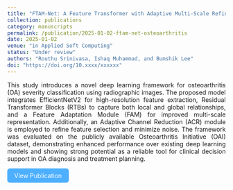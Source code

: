 ```yaml
---
title: "FTAM-Net: A Feature Transformer with Adaptive Multi-Scale Refinement Network for Osteoarthritis Classification"
collection: publications
category: manuscripts
permalink: /publication/2025-01-02-ftam-net-osteoarthritis
date: 2025-01-02
venue: "in Applied Soft Computing"
status: "Under review"
authors: "Routhu Srinivasa, Ishaq Muhammad, and Bumshik Lee"
doi: "https://doi.org/10.xxxx/xxxxxx"
---
```

<p style="text-align: justify;">
This study introduces a novel deep learning framework for osteoarthritis (OA) severity classification using radiographic images. The proposed model integrates EfficientNetV2 for high-resolution feature extraction, Residual Transformer Blocks (RTBs) to capture both local and global relationships, and a Feature Adaptation Module (FAM) for improved multi-scale representation. Additionally, an Adaptive Channel Reduction (ACR) module is employed to refine feature selection and minimize noise. The framework was evaluated on the publicly available Osteoarthritis Initiative (OAI) dataset, demonstrating enhanced performance over existing deep learning models and showing strong potential as a reliable tool for clinical decision support in OA diagnosis and treatment planning.
 </p>
<a href="https://doi.org/10.xxxx/xxxxxx"
   target="_blank"
   rel="noopener noreferrer"
   style="background-color:#4dafff; color:white; padding:8px 16px; border-radius:6px; text-decoration:none; display:inline-block;">
   View Publication
</a>